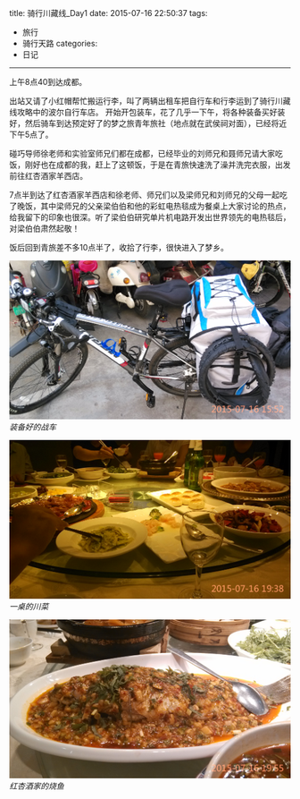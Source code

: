 title: 骑行川藏线_Day1
date: 2015-07-16 22:50:37
tags:
- 旅行
- 骑行天路
categories:
- 日记
---

上午8点40到达成都。 

出站又请了小红帽帮忙搬运行李，叫了两辆出租车把自行车和行李运到了骑行川藏线攻略中的波尔自行车店。 开始开包装车，花了几乎一下午，将各种装备买好装好，然后骑车到达预定好了的梦之旅青年旅社（地点就在武侯祠对面），已经将近下午5点了。

碰巧导师徐老师和实验室师兄们都在成都，已经毕业的刘师兄和聂师兄请大家吃饭，刚好也在成都的我，赶上了这顿饭，于是在青旅快速洗了澡并洗完衣服，出发前往红杏酒家羊西店。

7点半到达了红杏酒家羊西店和徐老师、师兄们以及梁师兄和刘师兄的父母一起吃了晚饭，其中梁师兄的父亲梁伯伯和他的彩虹电热毯成为餐桌上大家讨论的热点，给我留下的印象也很深。听了梁伯伯研究单片机电路开发出世界领先的电热毯后，对梁伯伯肃然起敬！

饭后回到青旅差不多10点半了，收拾了行李，很快进入了梦乡。

![骑行川藏线_Day1](/uploads/318/D12.jpg "装备好的战车") *装备好的战车*

![骑行川藏线_Day1](/uploads/318/D11.jpg "一桌的川菜") *一桌的川菜*

![骑行川藏线_Day1](/uploads/318/D10.jpg "红杏酒家的烧鱼") *红杏酒家的烧鱼*